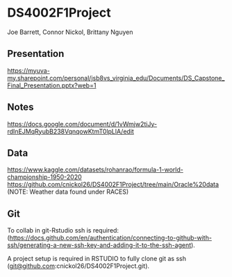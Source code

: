 # DS4002F1Project
Joe Barrett, Connor Nickol, Brittany Nguyen

## Presentation
https://myuva-my.sharepoint.com/personal/jsb8vs_virginia_edu/Documents/DS_Capstone_Final_Presentation.pptx?web=1

## Notes
https://docs.google.com/document/d/1vWmjw2tiJy-rdInEJMqRyubB238VqnqowKtmT0lpLlA/edit

## Data
https://www.kaggle.com/datasets/rohanrao/formula-1-world-championship-1950-2020 
https://github.com/cnickol26/DS4002F1Project/tree/main/Oracle%20data (NOTE: Weather data found under RACES)

## Git
To collab in git-Rstudio ssh is required:
(https://docs.github.com/en/authentication/connecting-to-github-with-ssh/generating-a-new-ssh-key-and-adding-it-to-the-ssh-agent).

A project setup is required in RSTUDIO to fully clone git as ssh (git@github.com:cnickol26/DS4002F1Project.git).
